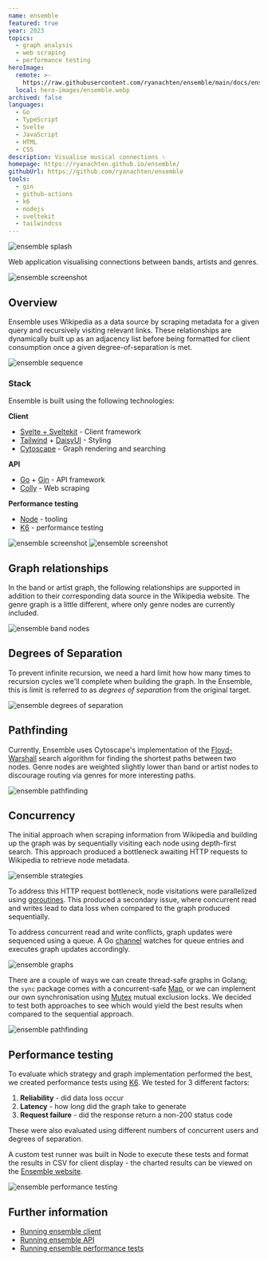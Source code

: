 ```yaml
---
name: ensemble
featured: true
year: 2023
topics:
  - graph analysis
  - web scraping
  - performance testing
heroImage:
  remote: >-
    https://raw.githubusercontent.com/ryanachten/ensemble/main/docs/ensemble_splash.png
  local: hero-images/ensemble.webp
archived: false
languages:
  - Go
  - TypeScript
  - Svelte
  - JavaScript
  - HTML
  - CSS
description: Visualise musical connections ✨
homepage: https://ryanachten.github.io/ensemble/
githubUrl: https://github.com/ryanachten/ensemble
tools:
  - gin
  - github-actions
  - k6
  - nodejs
  - sveltekit
  - tailwindcss
---
```

![ensemble splash](https://github.com/ryanachten/ensemble/raw/main/docs/ensemble_splash.png)

Web application visualising connections between bands, artists and genres.

![ensemble screenshot](https://github.com/ryanachten/ensemble/raw/main/docs/ensemble_screenshot_rollingstones.jpg)

## Overview

Ensemble uses Wikipedia as a data source by scraping metadata for a given query and recursively visiting relevant links. These relationships are dynamically built up as an adjacency list before being formatted for client consumption once a given degree-of-separation is met.

![ensemble sequence](https://github.com/ryanachten/ensemble/raw/main/docs/ensemble_sequence.png)

### Stack

Ensemble is built using the following technologies:

**Client**

- [Svelte + Sveltekit](https://svelte.dev/) - Client framework
- [Tailwind](https://tailwindcss.com/) + [DaisyUI](https://daisyui.com/) - Styling
- [Cytoscape](https://js.cytoscape.org/) - Graph rendering and searching

**API**

- [Go](https://go.dev/) + [Gin](https://gin-gonic.com/) - API framework
- [Colly](https://go-colly.org/) - Web scraping

**Performance testing**

- [Node](https://nodejs.org/en) - tooling
- [K6](https://k6.io/) - performance testing

![ensemble screenshot](https://github.com/ryanachten/ensemble/raw/main/docs/ensemble_screenshot_blackflag.jpg)
![ensemble screenshot](https://github.com/ryanachten/ensemble/raw/main/docs/ensemble_screenshot_royorbison.jpg)

## Graph relationships

In the band or artist graph, the following relationships are supported in addition to their corresponding data source in the Wikipedia website. The genre graph is a little different, where only genre nodes are currently included.

![ensemble band nodes](https://github.com/ryanachten/ensemble/raw/main/docs/ensemble_band_nodes.png)

## Degrees of Separation

To prevent infinite recursion, we need a hard limit how how many times to recursion cycles we'll complete when building the graph. In the Ensemble, this is limit is referred to as _degrees of separation_ from the original target.

![ensemble degrees of separation](https://github.com/ryanachten/ensemble/raw/main/docs/ensemble_dos.png)

## Pathfinding

Currently, Ensemble uses Cytoscape's implementation of the [Floyd-Warshall](https://js.cytoscape.org/#eles.floydWarshall) search algorithm for finding the shortest paths between two nodes. Genre nodes are weighted slightly lower than band or artist nodes to discourage routing via genres for more interesting paths.

![ensemble pathfinding](https://github.com/ryanachten/ensemble/raw/main/docs/ensemble_screenshot_wutang.jpg)

## Concurrency

The initial approach when scraping information from Wikipedia and building up the graph was by sequentially visiting each node using depth-first search.
This approach produced a bottleneck awaiting HTTP requests to Wikipedia to retrieve node metadata.

![ensemble strategies](https://github.com/ryanachten/ensemble/raw/main/docs/ensemble_strategies.png)

To address this HTTP request bottleneck, node visitations were parallelized using [goroutines](https://go.dev/tour/concurrency/1). This produced a secondary issue, where concurrent read and writes lead to data loss when compared to the graph produced sequentially.

To address concurrent read and write conflicts, graph updates were sequenced using a queue. A Go [channel](https://go.dev/tour/concurrency/2) watches for queue entries and executes graph updates accordingly.

![ensemble graphs](https://github.com/ryanachten/ensemble/raw/main/docs/ensemble_graph_models.png)

There are a couple of ways we can create thread-safe graphs in Golang; the `sync` package comes with a concurrent-safe [Map](https://pkg.go.dev/sync#Map), or we can implement our own synchronisation using [Mutex](https://pkg.go.dev/sync#Mutex) mutual exclusion locks. We decided to test both approaches to see which would yield the best results when compared to the sequential approach.

![ensemble pathfinding](https://github.com/ryanachten/ensemble/raw/main/docs/ensemble_screenshot_sleep.jpg)

## Performance testing

To evaluate which strategy and graph implementation performed the best, we created performance tests using [K6](https://k6.io/). We tested for 3 different factors:

1. **Reliability** - did data loss occur
2. **Latency** - how long did the graph take to generate
3. **Request failure** - did the response return a non-200 status code

These were also evaluated using different numbers of concurrent users and degrees of separation.

A custom test runner was built in Node to execute these tests and format the results in CSV for client display - the charted results can be viewed on the [Ensemble website](https://ryanachten.github.io/ensemble/stats).

![ensemble performance testing](https://github.com/ryanachten/ensemble/raw/main/docs/ensemble_performance.png)

## Further information

- [Running ensemble client](https://github.com/ryanachten/ensemble/raw/main/client/README.md)
- [Running ensemble API](https://github.com/ryanachten/ensemble/raw/main/api/README.md)
- [Running ensemble performance tests](https://github.com/ryanachten/ensemble/raw/main/performance/README.md)
